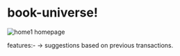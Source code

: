 # book-universe!

![home1](https://user-images.githubusercontent.com/49832962/137639511-5ba3f637-6670-4d2d-a1d8-aff99285ca9a.PNG)
homepage

features:-
-> suggestions based on previous transactions.
